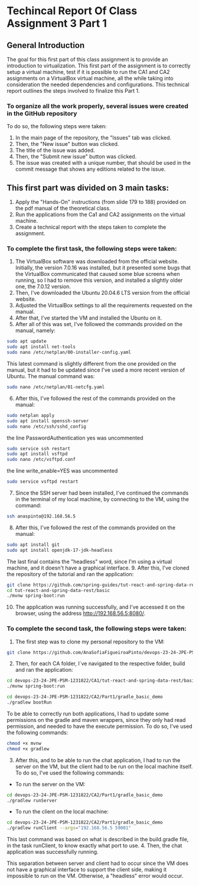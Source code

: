 # Techincal Report Of Class Assignment 3 Part 1

## General Introduction
The goal for this first part of this class assignment is to provide an introduction to virtualization. This first part of the assignment is to correctly setup a virtual machine, test if it is possible to run the CA1 and CA2 assignments on a VirtualBox virtual machine, all the while taking into consideration the needed dependencies and configurations. This technical report outlines the steps involved to finalize this Part 1.

### To organize all the work properly, several issues were created in the GitHub repository
To do so, the following steps were taken:
1. In the main page of the repository, the "Issues" tab was clicked.
2. Then, the "New issue" button was clicked.
3. The title of the issue was added.
4. Then, the "Submit new issue" button was clicked.
5. The issue was created with a unique number, that should be used in the commit message that shows any editions related to the issue.

## This first part was divided on 3 main tasks:
1. Apply the "Hands-On" instructions (from slide 179 to 188) provided on the pdf manual of the theoretical class.
2. Run the applications from the Ca1 and CA2 assignments on the virtual machine.
3. Create a technical report with the steps taken to complete the assignment.

### To complete the first task, the following steps were taken:
1. The VirtualBox software was downloaded from the official website. Initially, the version 7.0.16 was installed, but it presented some bugs that the VirtualBox communicated that caused some blue screens when running, so I had to remove this version, and installed a slightly older one, the 7.0.12 version.
2. Then, I've downloaded the Ubuntu 20.04.6 LTS version from the official website.
3. Adjusted the VirtualBox settings to all the requirements requested on the manual.
4. After that, I've started the VM and installed the Ubuntu on it.
5. After all of this was set, I've followed the commands provided on the manual, namely:
```bash
sudo apt update
sudo apt install net-tools
sudo nano /etc/netplan/00-installer-config.yaml 
```
This latest command is slightly different from the one provided on the manual, but it had to be updated since I've used a more recent version of Ubuntu. The manual command was:
```bash
sudo nano /etc/netplan/01-netcfg.yaml
```
6. After this, I've followed the rest of the commands provided on the manual:
```bash
sudo netplan apply
sudo apt install openssh-server
sudo nano /etc/ssh/sshd_config
```
the line PasswordAuthentication yes was uncommented
```bash
sudo service ssh restart
sudo apt install vsftpd
sudo nano /etc/vsftpd.conf
```
the line write_enable=YES was uncommented
```bash
sudo service vsftpd restart
```
7. Since the SSH server had been installed, I've continued the commands in the terminal of my local machine, by connecting to the VM, using the command:
```bash
ssh anaspinto@192.168.56.5
```
8. After this, I've followed the rest of the commands provided on the manual:
```bash
sudo apt install git
sudo apt install openjdk-17-jdk-headless
```
The last final contains the "headless" word, since I'm using a virtual machine, and it doesn't have a graphical interface.
9. After this, I've cloned the repository of the tutorial and ran the application:
```bash
git clone https://github.com/spring-guides/tut-react-and-spring-data-rest.git
cd tut-react-and-spring-data-rest/basic
./mvnw spring-boot:run
```
10. The application was running successfully, and I've accessed it on the browser, using the address http://192.168.56.5:8080/.

### To complete the second task, the following steps were taken:
1. The first step was to clone my personal repository to the VM:
```bash
git clone https://github.com/AnaSofiaFigueiroaPinto/devops-23-24-JPE-PSM-1231822.git
```
2. Then, for each CA folder, I´ve navigated to the respective folder, build and ran the application:
```bash
cd devops-23-24-JPE-PSM-1231822/CA1/tut-react-and-spring-data-rest/basic
./mvnw spring-boot:run
```
```bash
cd devops-23-24-JPE-PSM-1231822/CA2/Part1/gradle_basic_demo
./gradlew bootRun
```
To be able to correctly run both applications, I had to update some permissions on the gradle and maven wrappers, since they only had read permission, and needed to have the execute permission. To do so, I've used the following commands:
```bash
chmod +x mvnw
chmod +x gradlew
```
3. After this, and to be able to run the chat application, I had to run the server on the VM, but the client had to be run on the local machine itself. To do so, I've used the following commands:
- To run the server on the VM:
```bash
cd devops-23-24-JPE-PSM-1231822/CA2/Part1/gradle_basic_demo
./gradlew runServer
```
- To run the client on the local machine:
```bash
cd devops-23-24-JPE-PSM-1231822/CA2/Part1/gradle_basic_demo
./gradlew runClient --args="192.168.56.5 59001"
```
This last command was based on what is described in the build.gradle file, in the task runClient, to know exactly what port to use.
4. Then, the chat application was successfully running. 

This separation between server and client had to occur since the VM does not have a graphical interface to support the client side, making it impossible to run on the VM. Otherwise, a "headless" error would occur.
